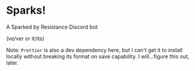 # Sparks!

A Sparked by Resistance Discord bot

(ve/ver or it/its)

Note: `Prettier` is also a dev dependency here, but I can't get it to install locally without breaking its format on save capability. I will...figure this out, later.
